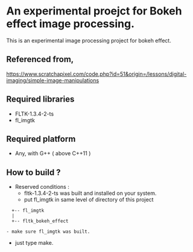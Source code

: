 # An experimental proejct for Bokeh effect image processing.
This is an experimental image processing project for bokeh effect.

## Referenced from,
https://www.scratchapixel.com/code.php?id=51&origin=/lessons/digital-imaging/simple-image-manipulations

## Required libraries
* FLTK-1.3.4-2-ts
* fl_imgtk

## Required platform
* Any, with G++ ( above C++11 )

## How to build ?
* Reserved conditions :
    - fltk-1.3.4-2-ts was built and installed on your system.
    - put fl_imgtk in same level of directory of this project 
```
  +-- fl_imgtk
  |
  +-- fltk_bokeh_effect
```
    - make sure fl_imgtk was built.
* just type make.